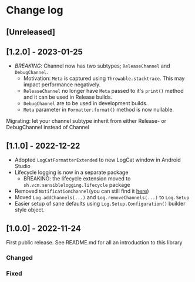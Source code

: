# Change log

## [Unreleased]

## [1.2.0] - 2023-01-25
 
 - *BREAKING*: Channel now has two subtypes; `ReleaseChannel` and `DebugChannel`.
   - Motivation: `Meta` is captured using `Throwable.stacktrace`. This may impact performance negatively.
   - `ReleaseChannel` no longer have `Meta` passed to it's `print()` method and it can be used in Release builds.
   - `DebugChannel` are to be used in development builds.
   - `Meta` parameter in `Formatter.format()` method is now nullable.

Migrating: let your channel subtype inherit from either Release- or DebugChannel instead of Channel

## [1.1.0] - 2022-12-22

 - Adopted `LogCatFormatterExtended` to new LogCat window in Android Studio
 - Lifecycle logging is now in a separate package
   - BREAKING: the lifecycle extension moved to `sh.vcm.sensiblelogging.lifecycle` package
 - Removed `NotificationChannel`(you can still find it [here](https://github.com/VolvoCarsMobility/sensible-logging-for-android/blob/1fb3acc1e2288b13fbfdb83135c0b3d7b3ab0fdd/sensible-logging/src/main/java/sh/vcm/sensiblelogging/channel/NotificationChannel.kt))
 - Moved `Log.addChannels(...)` and `Log.removeChannels(...)` to `Log.Setup`
 - Easier setup of sane defaults using `Log.Setup.Configuration()` builder style object.

## [1.0.0] - 2022-11-24

First public release. See README.md for all an introduction to this library

### Changed

### Fixed
